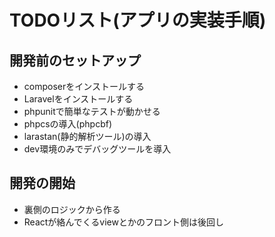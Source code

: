 # TODOリスト(アプリの実装手順)

## 開発前のセットアップ
- composerをインストールする
- Laravelをインストールする
- phpunitで簡単なテストが動かせる
- phpcsの導入(phpcbf)
- larastan(静的解析ツール)の導入
- dev環境のみでデバッグツールを導入

## 開発の開始
- 裏側のロジックから作る
- Reactが絡んでくるviewとかのフロント側は後回し